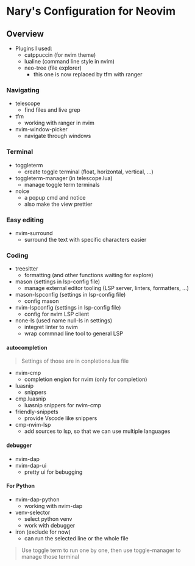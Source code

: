 # Nary's Configuration for Neovim

## Overview

- Plugins I used:
    - catppuccin (for nvim theme)
    - lualine (command line style in nvim)
    - neo-tree (file explorer)
        - this one is now replaced by tfm with ranger

### Navigating
- telescope
    - find files and live grep
- tfm
    - working with ranger in nvim
- nvim-window-picker
    - navigate through windows

### Terminal

- toggleterm
    - create toggle terminal (float, horizontal, vertical, ...)
- toggleterm-manager (in telescope.lua)
    - manage toggle term terminals
- noice
    - a popup cmd and notice
    - also make the view prettier

### Easy editing
- nvim-surround
    - surround the text with specific characters easier
        
### Coding
- treesitter
    - formatting (and other functions waiting for explore)
- mason (settings in lsp-config file)
    - manage external editor tooling (LSP server, linters, formatters, ...)
- mason-lspconfig (settings in lsp-config file)
    - config mason
- nvim-lspconfig (settings in lsp-config file)
    - config for nvim LSP client
- none-ls (used name null-ls in settings)
    - integret linter to nvim
    - wrap commnad line tool to general LSP

#### autocompletion

> Settings of those are in conpletions.lua file 

- nvim-cmp
    - completion engion for nvim (only for completion)
- luasnip
    - snippers
- cmp.luasnip
    - luasnip snippers for nvim-cmp
- friendly-snippets
    - provide Vscode like snippers
- cmp-nvim-lsp
    - add sources to lsp, so that we can use multiple languages

#### debugger
- nvim-dap
- nvim-dap-ui
    - pretty ui for bebugging

#### For Python
- nvim-dap-python
    - working with nvim-dap
- venv-selector
    - select python venv
    - work with debugger
- iron (exclude for now)
    - can run the selected line or the whole file

> Use toggle term to run one by one, then use toggle-manager to manage those terminal

